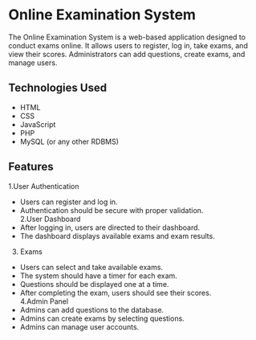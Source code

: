 # Online Examination System

The Online Examination System is a web-based application designed to conduct exams online. It allows users to register, log in, take exams, and view their scores. Administrators can add questions, create exams, and manage users.

## Technologies Used
- HTML
- CSS
- JavaScript
- PHP
- MySQL (or any other RDBMS)

## Features
1.User Authentication
- Users can register and log in.
- Authentication should be secure with proper validation.<br />
2.User Dashboard
- After logging in, users are directed to their dashboard.
- The dashboard displays available exams and exam results.<br />
3. Exams
- Users can select and take available exams.
- The system should have a timer for each exam.
- Questions should be displayed one at a time.
- After completing the exam, users should see their scores.<br />
4.Admin Panel
- Admins can add questions to the database.
- Admins can create exams by selecting questions.
- Admins can manage user accounts.
